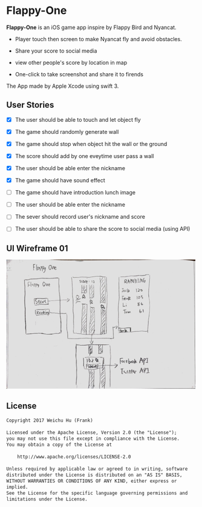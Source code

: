 # Flappy-One

**Flappy-One** is an iOS game app inspire by Flappy Bird and Nyancat.

* Player touch then screen to make Nyancat fly and avoid obstacles.

* Share your score to social media

* view other people's score by location in map

* One-click to take screenshot and share it to firends

The App made by Apple Xcode using swift 3.

## User Stories

- [x] The user should be able to touch and let object fly
- [x] The game should randomly generate wall
- [x] The game should stop when object hit the wall or the ground
- [x] The score should add by one eveytime user pass a wall
- [x] The user should be able enter the nickname
- [x] The game should have sound effect
- [ ] The game should have introduction lunch image
- [ ] The user should be able enter the nickname
- [ ] The sever should record user's nickname and score
- [ ] The user should be able to share the score to social media (using API)


## UI Wireframe 01

<img src=https://github.com/Flappy-BoilerMaker/Flappy-One/blob/master/UI_01.png title='Game Cover Page' width='500' alt='Game Cover Page' />

## License

    Copyright 2017 Weichu Hu (Frank)

    Licensed under the Apache License, Version 2.0 (the "License");
    you may not use this file except in compliance with the License.
    You may obtain a copy of the License at

        http://www.apache.org/licenses/LICENSE-2.0

    Unless required by applicable law or agreed to in writing, software
    distributed under the License is distributed on an "AS IS" BASIS,
    WITHOUT WARRANTIES OR CONDITIONS OF ANY KIND, either express or implied.
    See the License for the specific language governing permissions and
    limitations under the License.

